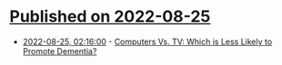 # [Published on 2022-08-25](index.md)

* [2022-08-25, 02:16:00](https://soylentnews.org/article.pl?sid=22/08/24/1230213&from=rss) - [Computers Vs. TV: Which is Less Likely to Promote Dementia?](https://soylentnews.org/article.pl?sid=22/08/24/1230213&from=rss)
